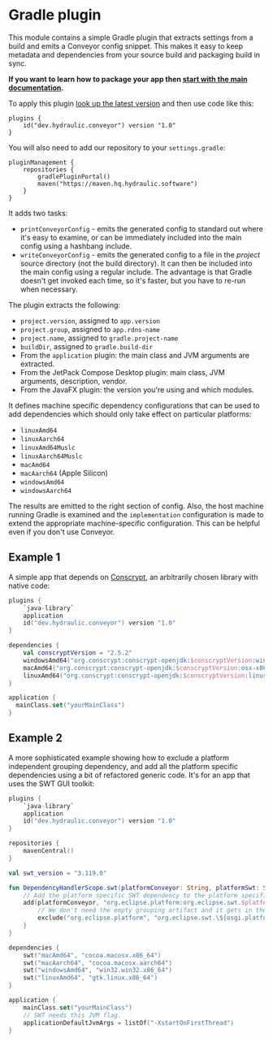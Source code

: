 # Gradle plugin

This module contains a simple Gradle plugin that extracts settings from a build and emits a Conveyor config snippet. This makes it easy
to keep metadata and dependencies from your source build and packaging build in sync.

**If you want to learn how to package your app then [start with the main documentation](https://conveyor.hydraulic.dev/docs/packaging).**  

To apply this plugin [look up the latest version](https://plugins.gradle.org/plugin/dev.hydraulic.conveyor) and then use code like this:

```
plugins {
    id("dev.hydraulic.conveyor") version "1.0"
}
```

You will also need to add our repository to your `settings.gradle`:

```
pluginManagement {
    repositories {
        gradlePluginPortal()
        maven("https://maven.hq.hydraulic.software")
    }
}
```

It adds two tasks:

* `printConveyorConfig` - emits the generated config to standard out where it's easy to examine, or can be immediately included into the
  main config using a hashbang include.
* `writeConveyorConfig` - emits the generated config to a file in the _project_ source directory (not the build directory). It can then be
  included into the main config using a regular include. The advantage is that Gradle doesn't get invoked each time, so it's faster, but
  you have to re-run when necessary.

The plugin extracts the following:

* `project.version`, assigned to `app.version`
* `project.group`, assigned to `app.rdns-name`
* `project.name`, assigned to `gradle.project-name`
* `buildDir`, assigned to `gradle.build-dir`
* From the `application` plugin: the main class and JVM arguments are extracted.
* From the JetPack Compose Desktop plugin: main class, JVM arguments, description, vendor.
* From the JavaFX plugin: the version you're using and which modules.

It defines machine specific dependency configurations that can be used to add dependencies which should only take effect on particular
platforms:

* `linuxAmd64`
* `linuxAarch64`
* `linuxAmd64Muslc`
* `linuxAarch64Muslc`
* `macAmd64`
* `macAarch64` (Apple Silicon)
* `windowsAmd64`
* `windowsAarch64`

The results are emitted to the right section of config. Also, the host machine running Gradle is examined and the `implementation`
configuration is made to extend the appropriate machine-specific configuration. This can be helpful even if you don't use Conveyor.

## Example 1

A simple app that depends on [Conscrypt](https://github.com/google/conscrypt), an arbitrarily chosen library with native code:

```kotlin
plugins {
    `java-library`
    application
    id("dev.hydraulic.conveyor") version "1.0"
}

dependencies {
    val conscryptVersion = "2.5.2"
    windowsAmd64("org.conscrypt:conscrypt-openjdk:$conscryptVersion:windows-x86_64")
    macAmd64("org.conscrypt:conscrypt-openjdk:$conscryptVersion:osx-x86_64")
    linuxAmd64("org.conscrypt:conscrypt-openjdk:$conscryptVersion:linux-x86_64")
}

application {
  mainClass.set("yourMainClass")
}
```

## Example 2

A more sophisticated example showing how to exclude a platform independent grouping dependency, and add all the platform 
specific dependencies using a bit of refactored generic code. It's for an app that uses the SWT GUI toolkit:

```kotlin
plugins {
    `java-library`
    application
    id("dev.hydraulic.conveyor") version "1.0"
}

repositories {
    mavenCentral()
}

val swt_version = "3.119.0"

fun DependencyHandlerScope.swt(platformConveyor: String, platformSwt: String) {
    // Add the platform specific SWT dependency to the platform specific dependency configuration.
    add(platformConveyor, "org.eclipse.platform:org.eclipse.swt.$platformSwt:$swt_version") {
        // We don't need the empty grouping artifact and it gets in the way.
        exclude("org.eclipse.platform", "org.eclipse.swt.\${osgi.platform}")
    }
}

dependencies {
    swt("macAmd64", "cocoa.macosx.x86_64")
    swt("macAarch64", "cocoa.macosx.aarch64")
    swt("windowsAmd64", "win32.win32.x86_64")
    swt("linuxAmd64", "gtk.linux.x86_64")
}

application {
    mainClass.set("yourMainClass")
    // SWT needs this JVM flag.
    applicationDefaultJvmArgs = listOf("-XstartOnFirstThread")
}
```
